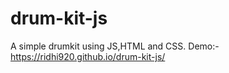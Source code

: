 # drum-kit-js
A simple drumkit using JS,HTML and CSS. 
Demo:- https://ridhi920.github.io/drum-kit-js/
